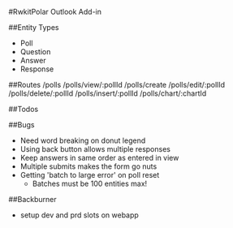 #RwkitPolar Outlook Add-in

##Entity Types
- Poll
- Question
- Answer
- Response

##Routes
/polls
/polls/view/:pollId
/polls/create
/polls/edit/:pollId
/polls/delete/:pollId
/polls/insert/:pollId
/polls/chart/:chartId

##Todos


##Bugs
- Need word breaking on donut legend
- Using back button allows multiple responses
- Keep answers in same order as entered in view
- Multiple submits makes the form go nuts
- Getting 'batch to large error' on poll reset
    - Batches must be 100 entities max!

##Backburner
- setup dev and prd slots on webapp